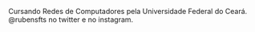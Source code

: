 Cursando Redes de Computadores pela Universidade Federal do Ceará.
@rubensfts no twitter e no instagram.
